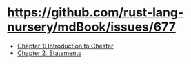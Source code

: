# https://github.com/rust-lang-nursery/mdBook/issues/677
- [Chapter 1: Introduction to Chester](chapter_1.md)
- [Chapter 2: Statements](chapter_2.md)
